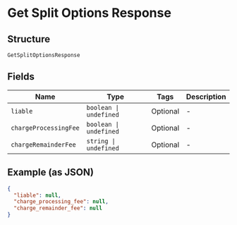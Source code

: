 
# Get Split Options Response

## Structure

`GetSplitOptionsResponse`

## Fields

| Name | Type | Tags | Description |
|  --- | --- | --- | --- |
| `liable` | `boolean \| undefined` | Optional | - |
| `chargeProcessingFee` | `boolean \| undefined` | Optional | - |
| `chargeRemainderFee` | `string \| undefined` | Optional | - |

## Example (as JSON)

```json
{
  "liable": null,
  "charge_processing_fee": null,
  "charge_remainder_fee": null
}
```

